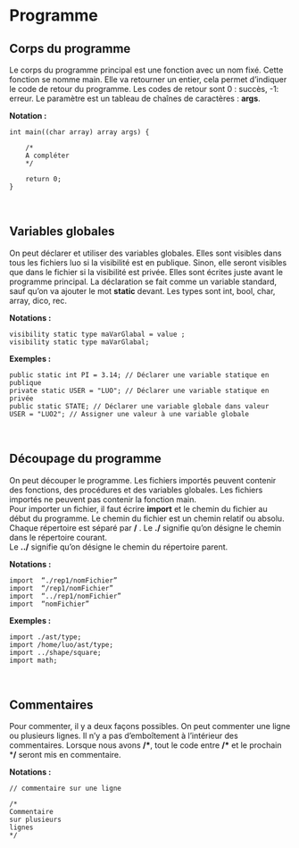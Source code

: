 # Programme

## Corps du programme

Le corps du programme principal est une fonction avec un nom fixé. Cette fonction se nomme main. 
Elle va retourner un entier, cela permet d’indiquer le code de retour du programme. 
Les codes de retour sont 0 : succès, -1: erreur. Le paramètre est  un tableau de chaînes de caractères : **args**.  


**Notation :**
```
int main((char array) array args) {

	/*
	A compléter
	*/

	return 0;
}
```


&nbsp;
## Variables globales

On peut déclarer et utiliser des variables globales. Elles sont visibles dans tous les fichiers luo si la visibilité est en publique.
Sinon, elle seront visibles que dans le fichier si la visibilité est privée. 
Elles sont écrites juste avant le programme principal. La déclaration se fait comme un variable standard, 
sauf qu’on va ajouter le mot **static** devant. Les types sont int, bool, char, array, dico, rec. 


**Notations :**
```
visibility static type maVarGlabal = value ;
visibility static type maVarGlabal;  
```

**Exemples :**

```
public static int PI = 3.14; // Déclarer une variable statique en publique
private static USER = "LUO"; // Déclarer une variable statique en privée
public static STATE; // Déclarer une variable globale dans valeur
USER = "LUO2"; // Assigner une valeur à une variable globale
```

&nbsp;
## Découpage du programme

On peut découper le programme. Les fichiers importés peuvent  contenir  des fonctions,
des procédures et des variables globales. Les fichiers importés ne peuvent pas contenir la fonction main.   
Pour importer un fichier, il faut écrire **import** et le chemin du fichier au début du programme.
Le chemin du fichier est un chemin relatif ou absolu. Chaque répertoire est séparé par **/** . 
Le **./** signifie qu’on désigne  le chemin dans le répertoire courant.  
Le **../**  signifie qu’on désigne le chemin du répertoire parent.


**Notations :**
```
import  “./rep1/nomFichier”
import  “/rep1/nomFichier”
import  “../rep1/nomFichier”
import  “nomFichier”
```

**Exemples :**
```
import ./ast/type;
import /home/luo/ast/type;
import ../shape/square;
import math;
```

&nbsp;
## Commentaires

Pour commenter, il y a deux façons possibles. On peut commenter une ligne ou plusieurs lignes. Il n’y a pas d’emboîtement à l’intérieur des commentaires. Lorsque nous avons **/\***, tout le code entre **/\*** et le prochain ***/** seront mis en commentaire.


**Notations :**
```
// commentaire sur une ligne

/*
Commentaire 
sur plusieurs
lignes
*/
```
